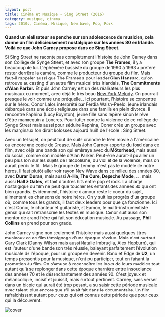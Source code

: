 ```yaml
---
layout: post
title: Cinéma et Musique - Sing Street (2016)
category: musique, cinema
tags: 2010s, Cinéma, Musique, New Wave, Pop, Rock
---
```

**Quand un réalisateur se penche sur son adolescence de musicien, cela donne un film délicieusement nostalgique sur les années 80 en Irlande. Voilà ce que John Carney propose dans ce Sing Street.**

Si Sing Street ne raconte pas complètement l'histoire de John Carney dans son Collège de Synge Street, et avec son groupe **The Frames**, il y a beaucoup de lui. L'éphémère bassiste du groupe de 1990 à 1993 a préféré rester derrière la caméra, comme le producteur du groupe du film. Mais faut-il rappeler aussi que The Frames a pour leader **Glen Hansard**, qu'on retrouve au casting d'un autre film musical très irlandais, **The Commitments d'Alan Parker.** Et puis John Carney est un des réalisateurs les plus musicaux du moment, avec déjà le très beau <a href="https://cheziceman.wordpress.com/2014/08/10/cinema-new-york-melody-de-john-carney-2014/">New York Melody</a>. On pourrait presque le voir comme une préquelle... Ici pourtant, l'histoire se concentre sur le héros, Conor Lalor, interprété par Ferdia Walsh-Peelo, jeune irlandais débarqué dans une école religieuse dans une famille en plein divorce. Il rencontre Raphina (Lucy Boynton), jeune fille sans repère sinon le rêve d'être mannequin à Londres. Pour lutter contre la violence de ce collège de Synge Street mais aussi pour séduire Raphina, Conor crée un groupe avec les marginaux (on dirait bolosses aujourd'huil) de l'école : Sing Street.

Avec un tel sujet, on peut tout de suite craindre le teen movie à l'américaine ou encore une copie de Grease. Mais John Carney apporte du fond dans ce film, avec déjà une bande son qui embraye avec du **Mötorhead**, mais aussi du social, comme son modèle d'Alan Parker. Peut-être aurait-il pu aller un peu plus loin sur les sujets de l'alcoolisme, du viol et de la violence, mais on aurait perdu le fil.  Mais le groupe de Lemmy n'est pas le modèle de notre héros. Il faut plutôt aller voir rayon New Wave dans ce milieu des années 80, avec **Duran Duran**, mais aussi **A-Ha, The Cure, Depeche Mode**, .... mais aussi **Hall &amp; Oates,** et tant d'autres hits entre pop et rock. La charge nostalgique du film ne peut que toucher les enfants des années 80 qui ont bien grandis. Evidemment, l'histoire d'amour reste le coeur du sujet, alimentant les chansons de notre héros. On y suit les progrès d'un groupe où, comme tous les grands, il faut deux leaders pour que ça fonctionne. Ici c'est Conor, le chanteur et guitariste, et Eamon, le multi-instrumentiste génial qui sait retranscrire les textes en musique. Conor suit aussi son mentor de grand frère qui fait son éducation musicale. Au passage, **Phil Collins** en prend pour son grade.

John Carney signe non seulement l'histoire mais aussi quelques titres musicaux de ce film témoignage d'une époque révolue. Mais c'est surtout Gary Clark (Danny Wilson mais aussi Natalie Imbruglia, Alex Hepburn), qui est l'auteur d'une bande son très réussie, balayant parfaitement l'évolution musicale de l'époque, pour un groupe en devenir. Bono et Edge de **U2**, un temps pressentis pour la musique, n'ont pu participer, tout en faisant la promotion du film. On s'amuse à reconnaître les looks de leurs modèles tout autant qu'à se replonger dans cette époque charnière entre insouciance des années 70 et le désenchantement des années 90. C'est joyeux et mélancolique, incisif et jouissif, mais surtout pertinent. Carney, sans verser dans un biopic qui aurait été trop pesant, a su saisir cette période musicale avec talent, plus encore que s'il avait fait dans le documentaire. Un film rafraîchissant autant pour ceux qui ont connus cette période que pour ceux qui la découvrent.

![cover](http://cheziceman.files.wordpress.com/2016/10/singstreet.jpeg)
